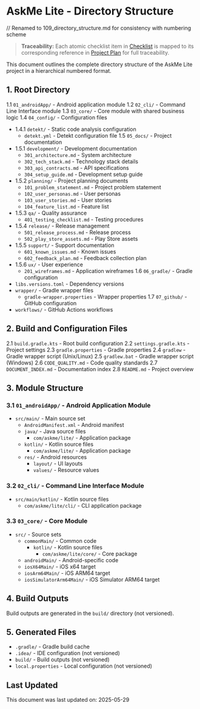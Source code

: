 # AskMe Lite - Directory Structure

// Renamed to 109_directory_structure.md for consistency with numbering scheme

> **Traceability:** Each atomic checklist item in [Checklist](planning/105_checklist.md) is mapped to its corresponding reference in [Project Plan](planning/107_project_plan.md) for full traceability.

This document outlines the complete directory structure of the AskMe Lite project in a hierarchical numbered format.

## 1. Root Directory

1.1 `01_androidApp/` - Android application module
1.2 `02_cli/` - Command Line Interface module
1.3 `03_core/` - Core module with shared business logic
1.4 `04_config/` - Configuration files
   - 1.4.1 `detekt/` - Static code analysis configuration
     - `detekt.yml` - Detekt configuration file
1.5 `05_docs/` - Project documentation
   - 1.5.1 `development/` - Development documentation
     - `301_architecture.md` - System architecture
     - `302_tech_stack.md` - Technology stack details
     - `303_api_contracts.md` - API specifications
     - `304_setup_guide.md` - Development setup guide
   - 1.5.2 `planning/` - Project planning documents
     - `101_problem_statement.md` - Project problem statement
     - `102_user_personas.md` - User personas
     - `103_user_stories.md` - User stories
     - `104_feature_list.md` - Feature list
   - 1.5.3 `qa/` - Quality assurance
     - `401_testing_checklist.md` - Testing procedures
   - 1.5.4 `release/` - Release management
     - `501_release_process.md` - Release process
     - `502_play_store_assets.md` - Play Store assets
   - 1.5.5 `support/` - Support documentation
     - `601_known_issues.md` - Known issues
     - `602_feedback_plan.md` - Feedback collection plan
   - 1.5.6 `ux/` - User experience
     - `201_wireframes.md` - Application wireframes
1.6 `06_gradle/` - Gradle configuration
   - `libs.versions.toml` - Dependency versions
   - `wrapper/` - Gradle wrapper files
     - `gradle-wrapper.properties` - Wrapper properties
1.7 `07_github/` - GitHub configuration
   - `workflows/` - GitHub Actions workflows

## 2. Build and Configuration Files

2.1 `build.gradle.kts` - Root build configuration
2.2 `settings.gradle.kts` - Project settings
2.3 `gradle.properties` - Gradle properties
2.4 `gradlew` - Gradle wrapper script (Unix/Linux)
2.5 `gradlew.bat` - Gradle wrapper script (Windows)
2.6 `CODE_QUALITY.md` - Code quality standards
2.7 `DOCUMENT_INDEX.md` - Documentation index
2.8 `README.md` - Project overview

## 3. Module Structure

### 3.1 `01_androidApp/` - Android Application Module
- `src/main/` - Main source set
  - `AndroidManifest.xml` - Android manifest
  - `java/` - Java source files
    - `com/askme/lite/` - Application package
  - `kotlin/` - Kotlin source files
    - `com/askme/lite/` - Application package
  - `res/` - Android resources
    - `layout/` - UI layouts
    - `values/` - Resource values

### 3.2 `02_cli/` - Command Line Interface Module
- `src/main/kotlin/` - Kotlin source files
  - `com/askme/lite/cli/` - CLI application package

### 3.3 `03_core/` - Core Module
- `src/` - Source sets
  - `commonMain/` - Common code
    - `kotlin/` - Kotlin source files
      - `com/askme/lite/core/` - Core package
  - `androidMain/` - Android-specific code
  - `iosX64Main/` - iOS x64 target
  - `iosArm64Main/` - iOS ARM64 target
  - `iosSimulatorArm64Main/` - iOS Simulator ARM64 target

## 4. Build Outputs

Build outputs are generated in the `build/` directory (not versioned).

## 5. Generated Files

- `.gradle/` - Gradle build cache
- `.idea/` - IDE configuration (not versioned)
- `build/` - Build outputs (not versioned)
- `local.properties` - Local configuration (not versioned)

## Last Updated

This document was last updated on: 2025-05-29
